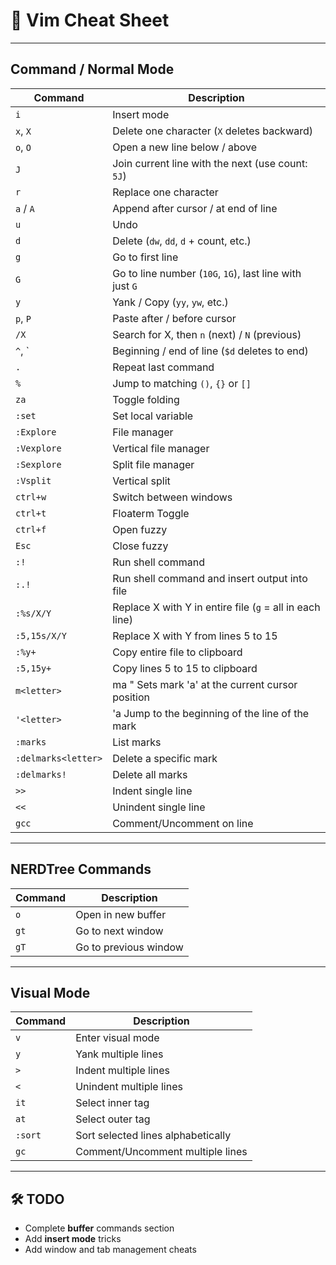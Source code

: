 # 📝 Vim Cheat Sheet

---

## Command / Normal Mode

| Command             | Description                                                                 |
|---------------------|-----------------------------------------------------------------------------|
| `i`                 | Insert mode                                                                 |
| `x`, `X`            | Delete one character (`X` deletes backward)                                 |
| `o`, `O`            | Open a new line below / above                                               |
| `J`                 | Join current line with the next (use count: `5J`)                           |
| `r`                 | Replace one character                                                       |
| `a` / `A`           | Append after cursor / at end of line                                        |
| `u`                 | Undo                                                                        |
| `d`                 | Delete (`dw`, `dd`, `d` + count, etc.)                                      |
| `g`                 | Go to first line                                                            |
| `G`                 | Go to line number (`10G`, `1G`), last line with just `G`                    |
| `y`                 | Yank / Copy (`yy`, `yw`, etc.)                                              |
| `p`, `P`            | Paste after / before cursor                                                 |
| `/X`                | Search for X, then `n` (next) / `N` (previous)                              |
| `^`, `              | Beginning / end of line (`$d` deletes to end)                               |
| `.`                 | Repeat last command                                                         |
| `%`                 | Jump to matching `()`, `{}` or `[]`                                         |
| `za`                | Toggle folding                                                              |
| `:set`              | Set local variable                                                          |
| `:Explore`          | File manager                                                                |
| `:Vexplore`         | Vertical file manager                                                       |
| `:Sexplore`         | Split file manager                                                          |
| `:Vsplit`           | Vertical split                                                              |
| `ctrl+w`            | Switch between windows                                                      |
| `ctrl+t`            | Floaterm Toggle                                                             |
| `ctrl+f`            | Open fuzzy                                                                  |
| `Esc`               | Close fuzzy                                                                 |
| `:!`                | Run shell command                                                           |
| `:.!`               | Run shell command and insert output into file                               |
| `:%s/X/Y`           | Replace X with Y in entire file (`g` = all in each line)                    |
| `:5,15s/X/Y`        | Replace X with Y from lines 5 to 15                                         |
| `:%y+`              | Copy entire file to clipboard                                               |
| `:5,15y+`           | Copy lines 5 to 15 to clipboard                                             |
| `m<letter>`         | ma   " Sets mark 'a' at the current cursor position                         |
| `'<letter>`         | 'a   Jump to the beginning of the line of the mark                          |
| `:marks`            | List marks                                                                  |
| `:delmarks<letter>` | Delete a specific mark                                                      |
| `:delmarks!`        | Delete all marks                                                            |
| `>>`                | Indent single line                                                          |
| `<<`                | Unindent single line                                                        |
| `gcc`               | Comment/Uncomment on line                                                   |

---

## NERDTree Commands

| Command | Description                  |
|---------|------------------------------|
| `o`     | Open in new buffer           |
| `gt`    | Go to next window            |
| `gT`    | Go to previous window        |

---

## Visual Mode

| Command  | Description                         |
|----------|-------------------------------------|
| `v`      | Enter visual mode                   |
| `y`      | Yank multiple lines                 |
| `>`      | Indent multiple lines               |
| `<`      | Unindent multiple lines             |
| `it`     | Select inner tag                    |
| `at`     | Select outer tag                    |
| `:sort`  | Sort selected lines alphabetically  |
| `gc`     | Comment/Uncomment multiple lines    |

---

## 🛠 TODO
- Complete **buffer** commands section
- Add **insert mode** tricks
- Add window and tab management cheats

